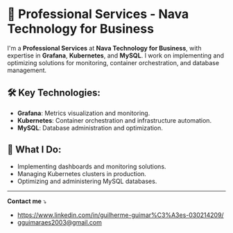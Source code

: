 # 🚀 **Professional Services - Nava Technology for Business**

I'm a **Professional Services** at **Nava Technology for Business**, with expertise in **Grafana**, **Kubernetes**, and **MySQL**. I work on implementing and optimizing solutions for monitoring, container orchestration, and database management.

## 🛠️ **Key Technologies**:
- **Grafana**: Metrics visualization and monitoring.
- **Kubernetes**: Container orchestration and infrastructure automation.
- **MySQL**: Database administration and optimization.

## 💼 **What I Do**:
- Implementing dashboards and monitoring solutions.
- Managing Kubernetes clusters in production.
- Optimizing and administering MySQL databases.

---

**Contact me** ⤵️

- https://www.linkedin.com/in/guilherme-guimar%C3%A3es-030214209/
- gguimaraes2003@gmail.com
